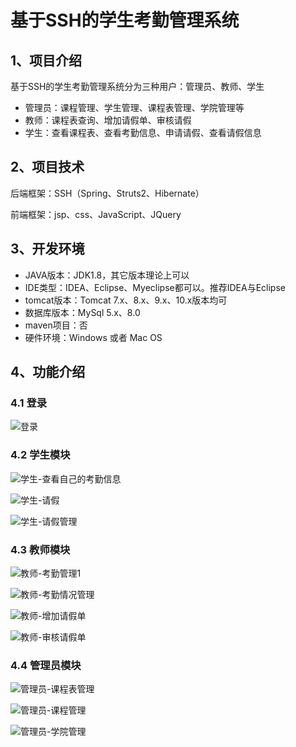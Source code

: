 # 基于SSH的学生考勤管理系统


## 1、项目介绍

基于SSH的学生考勤管理系统分为三种用户：管理员、教师、学生

- 管理员：课程管理、学生管理、课程表管理、学院管理等
- 教师：课程表查询、增加请假单、审核请假
- 学生：查看课程表、查看考勤信息、申请请假、查看请假信息


## 2、项目技术

后端框架：SSH（Spring、Struts2、Hibernate）

前端框架：jsp、css、JavaScript、JQuery

## 3、开发环境

- JAVA版本：JDK1.8，其它版本理论上可以
- IDE类型：IDEA、Eclipse、Myeclipse都可以。推荐IDEA与Eclipse
- tomcat版本：Tomcat 7.x、8.x、9.x、10.x版本均可
- 数据库版本：MySql 5.x、8.0
- maven项目：否
- 硬件环境：Windows 或者 Mac OS


## 4、功能介绍

### 4.1 登录

![登录](https://project-images-1256969109.cos.ap-chongqing.myqcloud.com/Typora-Images/202206141411426.jpg)

### 4.2 学生模块

![学生-查看自己的考勤信息](https://project-images-1256969109.cos.ap-chongqing.myqcloud.com/Typora-Images/202206141412162.jpg)

![学生-请假](https://project-images-1256969109.cos.ap-chongqing.myqcloud.com/Typora-Images/202206141412850.jpg)

![学生-请假管理](https://project-images-1256969109.cos.ap-chongqing.myqcloud.com/Typora-Images/202206141412896.jpg)

### 4.3 教师模块

![教师-考勤管理1](https://project-images-1256969109.cos.ap-chongqing.myqcloud.com/Typora-Images/202206141412622.jpg)

![教师-考勤情况管理](https://project-images-1256969109.cos.ap-chongqing.myqcloud.com/Typora-Images/202206141412445.jpg)

![教师-增加请假单](https://project-images-1256969109.cos.ap-chongqing.myqcloud.com/Typora-Images/202206141412597.jpg)

![教师-审核请假单](https://project-images-1256969109.cos.ap-chongqing.myqcloud.com/Typora-Images/202206141412666.jpg)

### 4.4 管理员模块

![管理员-课程表管理](https://project-images-1256969109.cos.ap-chongqing.myqcloud.com/Typora-Images/202206141412963.jpg)

![管理员-课程管理](https://project-images-1256969109.cos.ap-chongqing.myqcloud.com/Typora-Images/202206141412718.jpg)

![管理员-学院管理](https://project-images-1256969109.cos.ap-chongqing.myqcloud.com/Typora-Images/202206141412577.jpg)


